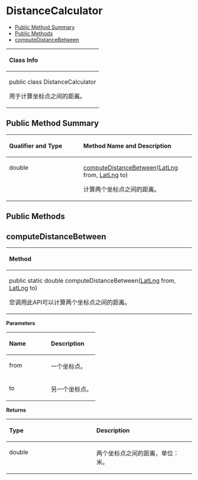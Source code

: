# DistanceCalculator<a name="ZH-CN_TOPIC_0000001145541085"></a>

-   [Public Method Summary](#section15780515155816)
-   [Public Methods](#section105264546582)
-   [computeDistanceBetween](#section148091116191319)


<a name="table11392448559"></a>
<table><thead align="left"><tr id="row339312425510"><th class="cellrowborder" valign="top" width="100%" id="mcps1.1.2.1.1"><p id="p113931844550"><a name="p113931844550"></a><a name="p113931844550"></a>Class Info</p>
</th>
</tr>
</thead>
<tbody><tr id="row1839317465519"><td class="cellrowborder" valign="top" width="100%" headers="mcps1.1.2.1.1 "><p id="p1139318495512"><a name="p1139318495512"></a><a name="p1139318495512"></a>public class DistanceCalculator</p>
<p id="p767974995614"><a name="p767974995614"></a><a name="p767974995614"></a>用于计算坐标点之间的距离。</p>
</td>
</tr>
</tbody>
</table>

## Public Method Summary<a name="section15780515155816"></a>

<a name="table135mcpsimp"></a>
<table><thead align="left"><tr id="row140mcpsimp"><th class="cellrowborder" valign="top" width="40%" id="mcps1.1.3.1.1"><p id="p142mcpsimp"><a name="p142mcpsimp"></a><a name="p142mcpsimp"></a>Qualifier and Type</p>
</th>
<th class="cellrowborder" valign="top" width="60%" id="mcps1.1.3.1.2"><p id="p144mcpsimp"><a name="p144mcpsimp"></a><a name="p144mcpsimp"></a>Method Name and Description</p>
</th>
</tr>
</thead>
<tbody><tr id="row145mcpsimp"><td class="cellrowborder" valign="top" width="40%" headers="mcps1.1.3.1.1 "><p id="p147mcpsimp"><a name="p147mcpsimp"></a><a name="p147mcpsimp"></a>double</p>
</td>
<td class="cellrowborder" valign="top" width="60%" headers="mcps1.1.3.1.2 "><p id="p149mcpsimp"><a name="p149mcpsimp"></a><a name="p149mcpsimp"></a><a href="#section148091116191319">computeDistanceBetween</a>(<a href="latlng.md">LatLng</a> from, <a href="latlng.md">LatLng</a> to)</p>
<p id="p1778311130565"><a name="p1778311130565"></a><a name="p1778311130565"></a>计算两个坐标点之间的距离。</p>
</td>
</tr>
</tbody>
</table>

## Public Methods<a name="section105264546582"></a>

## computeDistanceBetween<a name="section148091116191319"></a>

<a name="table202mcpsimp"></a>
<table><thead align="left"><tr id="row206mcpsimp"><th class="cellrowborder" valign="top" width="100%" id="mcps1.1.2.1.1"><p id="p208mcpsimp"><a name="p208mcpsimp"></a><a name="p208mcpsimp"></a>Method</p>
</th>
</tr>
</thead>
<tbody><tr id="row209mcpsimp"><td class="cellrowborder" valign="top" width="100%" headers="mcps1.1.2.1.1 "><p id="p211mcpsimp"><a name="p211mcpsimp"></a><a name="p211mcpsimp"></a>public static double computeDistanceBetween(<a href="latlng.md">LatLng</a> from, <a href="latlng.md">LatLng</a> to)</p>
<p id="p12974181661612"><a name="p12974181661612"></a><a name="p12974181661612"></a>您调用此API可以计算两个坐标点之间的距离。</p>
</td>
</tr>
</tbody>
</table>

**Parameters**

<a name="table217mcpsimp"></a>
<table><thead align="left"><tr id="row222mcpsimp"><th class="cellrowborder" valign="top" width="47%" id="mcps1.1.3.1.1"><p id="p224mcpsimp"><a name="p224mcpsimp"></a><a name="p224mcpsimp"></a>Name</p>
</th>
<th class="cellrowborder" valign="top" width="53%" id="mcps1.1.3.1.2"><p id="p226mcpsimp"><a name="p226mcpsimp"></a><a name="p226mcpsimp"></a>Description</p>
</th>
</tr>
</thead>
<tbody><tr id="row227mcpsimp"><td class="cellrowborder" valign="top" width="47%" headers="mcps1.1.3.1.1 "><p id="p1424314316119"><a name="p1424314316119"></a><a name="p1424314316119"></a>from</p>
</td>
<td class="cellrowborder" valign="top" width="53%" headers="mcps1.1.3.1.2 "><p id="p122431631515"><a name="p122431631515"></a><a name="p122431631515"></a>一个坐标点<span>。</span></p>
</td>
</tr>
<tr id="row83599561409"><td class="cellrowborder" valign="top" width="47%" headers="mcps1.1.3.1.1 "><p id="p142433319112"><a name="p142433319112"></a><a name="p142433319112"></a>to</p>
</td>
<td class="cellrowborder" valign="top" width="53%" headers="mcps1.1.3.1.2 "><p id="p624314317112"><a name="p624314317112"></a><a name="p624314317112"></a>另一个坐标点<span>。</span></p>
</td>
</tr>
</tbody>
</table>

**Returns**

<a name="table234mcpsimp"></a>
<table><thead align="left"><tr id="row239mcpsimp"><th class="cellrowborder" valign="top" width="47%" id="mcps1.1.3.1.1"><p id="p241mcpsimp"><a name="p241mcpsimp"></a><a name="p241mcpsimp"></a>Type</p>
</th>
<th class="cellrowborder" valign="top" width="53%" id="mcps1.1.3.1.2"><p id="p243mcpsimp"><a name="p243mcpsimp"></a><a name="p243mcpsimp"></a>Description</p>
</th>
</tr>
</thead>
<tbody><tr id="row244mcpsimp"><td class="cellrowborder" valign="top" width="47%" headers="mcps1.1.3.1.1 "><p id="p910812116"><a name="p910812116"></a><a name="p910812116"></a>double</p>
</td>
<td class="cellrowborder" valign="top" width="53%" headers="mcps1.1.3.1.2 "><p id="p171021212115"><a name="p171021212115"></a><a name="p171021212115"></a>两个坐标点之间的距离，单位：米。</p>
</td>
</tr>
</tbody>
</table>

